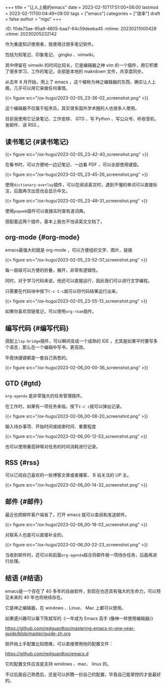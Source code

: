 +++
title = "让人上瘾的emacs"
date = 2023-02-10T17:51:00+08:00
lastmod = 2023-02-11T00:04:49+08:00
tags = ["emacs"]
categories = ["效率"]
draft = false
author = "nigo"
+++

:ID:       f0de73ae-95a9-4605-baa7-64c59deeba45
:mtime:    20230211000428
:ctime:    20230205232142

作为重度知识使用者，我使用过很多笔记软件。

包括为知笔记、印象笔记、 gingko 、vimwiki。

其中停留在 vimwiki 的时间比较长，它是编辑器之神 vim 的一个插件，用它积累了很多学习、工作的笔记，全部是本地的 makrdown 文件，共享盘同步。

从去年 8 月开始，用上了 emacs ，这个被称为神之编辑器的东西，确实让人上瘾，几乎可以用它来做任何事情。

{{< figure src="/ox-hugo/2023-02-05_23-36-02_screenshot.png" >}}

这个编辑器不仅属于程序员，其实很多国外学术圈的人也很多人使用。

目前我使用它记录笔记、工作安排、 GTD 、写 Python 、写公众号、听收音机、发邮件、读 RSS 。


## 读书笔记 {#读书笔记}

{{< figure src="/ox-hugo/2023-02-05_23-42-40_screenshot.png" >}}

在看书时，可以方便地一边记笔记、一边看 PDF ，可以全部使用键盘。

{{< figure src="/ox-hugo/2023-02-05_23-45-26_screenshot.png" >}}

使用`dictionary-overlay`插件，可以在阅读英文时，遇到不懂的单词可以直接标注，后面再次出现也会显示中文。

{{< figure src="/ox-hugo/2023-02-05_23-48-31_screenshot.png" >}}

使用`popweb`插件可以直接实时查有道词典。

搭配着这两个插件，基本上我也不怕读英文文档了。


## org-mode {#org-mode}

emacs最强大的就是 org-mode ，可以方便组织文字、图片、链接

{{< figure src="/ox-hugo/2023-02-05_23-52-37_screenshot.png" >}}

每一层级可以方便的折叠，展开，非常有逻辑性。

同时，对于学习代码来说，他还可以直接运行，因此我们可以进行文学编程。

只需要在代码块中按下`C-c C-c`就可以将代码结果运行出来。

{{< figure src="/ox-hugo/2023-02-05_23-55-13_screenshot.png" >}}

如果你喜欢双链笔记，可以使用`org-roam`插件。


## 编写代码 {#编写代码}

搭配上`lsp-bridge`插件，可以瞬间变成一个成熟的 IDE ，尤其是如果平时要写多个语言，那么在一个编辑中写书，更高效。

毕竟快捷键都是一套自己熟悉的。

{{< figure src="/ox-hugo/2023-02-06_00-00-36_screenshot.png" >}}


## GTD {#gtd}

`org-agenda` 是非常强大的任务管理插件。

在工作时，如果有一项任务来临，按下`C-c c`就可以弹出记录。

{{< figure src="/ox-hugo/2023-02-06_00-06-20_screenshot.png" >}}

输入待办事项、开始时间或结束时间、重要程度

{{< figure src="/ox-hugo/2023-02-06_00-12-53_screenshot.png" >}}

也可以使用番茄钟等对任务的时间消耗进行记录。


## RSS {#rss}

可以订阅自己喜欢的一些博客文章或者播客、 B 站关注的 UP 主。

{{< figure src="/ox-hugo/2023-02-06_00-14-32_screenshot.png" >}}


## 邮件 {#邮件}

最近也把邮件客户端省了，打开 emacs 就可以查阅和发送邮件。

{{< figure src="/ox-hugo/2023-02-06_00-18-02_screenshot.png" >}}

对联系人也是可以直接补全的。

{{< figure src="/ox-hugo/2023-02-06_00-22-23_screenshot.png" >}}

当收到邮件时，还可以和前面`org-agenda`结合将邮件做一项待办任务，后面再进行处理。


## 结语 {#结语}

emacs是一个存在了 40 多年的自由软件，到现在也还具有强大的生命力，可以预见未来的 40 年也将继续存在。

它是神之编辑器，在 windows 、Linux、 Mac 上都可以使用。

如果感兴趣可以看下陈斌写的《一年成为 Emacs 高手 (像神一样使用编辑器)》

<https://github.com/redguardtoo/mastering-emacs-in-one-year-guide/blob/master/guide-zh.org>

刚开始上手配置比较困难，可以直接使用他的配置文件：

<https://github.com/redguardtoo/emacs.d>

它的配置文件应该是支持 windows 、mac、 linux 的。

不过后面自己熟悉后，还是可以折腾一份自己的配置，毕竟自己能掌控的才是最好的。

